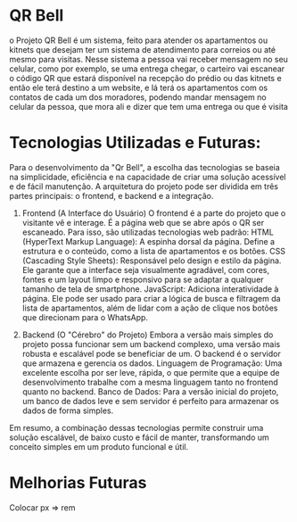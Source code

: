 # QR Bell

o Projeto QR Bell é um sistema, feito para atender os apartamentos ou kitnets que desejam ter um sistema de atendimento para correios ou até mesmo para visitas. Nesse sistema a pessoa vai receber mensagem no seu celular, como por exemplo, se uma entrega chegar, o carteiro vai escanear o código QR que estará disponível na recepção do prédio ou das kitnets e então ele terá destino a um website, e lá terá os apartamentos com os contatos de cada um dos moradores, podendo mandar mensagem no celular da pessoa, que mora ali e dizer que tem uma entrega ou que  é visita

# Tecnologias Utilizadas e Futuras:
Para o desenvolvimento da "Qr Bell", a escolha das tecnologias se baseia na simplicidade, eficiência e na capacidade de criar uma solução acessível e de fácil manutenção. A arquitetura do projeto pode ser dividida em três partes principais: o frontend, e backend e a integração.

1. Frontend (A Interface do Usuário)
O frontend é a parte do projeto que o visitante vê e interage. É a página web que se abre após o QR ser escaneado. Para isso, são utilizadas tecnologias web padrão:
HTML (HyperText Markup Language): A espinha dorsal da página. Define a estrutura e o conteúdo, como a lista de apartamentos e os botões.
CSS (Cascading Style Sheets): Responsável pelo design e estilo da página. Ele garante que a interface seja visualmente agradável, com cores, fontes e um layout limpo e responsivo para se adaptar a qualquer tamanho de tela de smartphone.
JavaScript: Adiciona interatividade à página. Ele pode ser usado para criar a lógica de busca e filtragem da lista de apartamentos, além de lidar com a ação de clique nos botões que direcionam para o WhatsApp.

2. Backend (O "Cérebro" do Projeto)
Embora a versão mais simples do projeto possa funcionar sem um backend complexo, uma versão mais robusta e escalável pode se beneficiar de um. O backend é o servidor que armazena e gerencia os dados.
Linguagem de Programação:
Uma excelente escolha por ser leve, rápida, o que permite que a equipe de desenvolvimento trabalhe com a mesma linguagem tanto no frontend quanto no backend.
Banco de Dados:
Para a versão inicial do projeto, um banco de dados leve e sem servidor é perfeito para armazenar os dados de forma simples.

Em resumo, a combinação dessas tecnologias permite construir uma solução escalável, de baixo custo e fácil de manter, transformando um conceito simples em um produto funcional e útil.

# Melhorias Futuras
Colocar px => rem